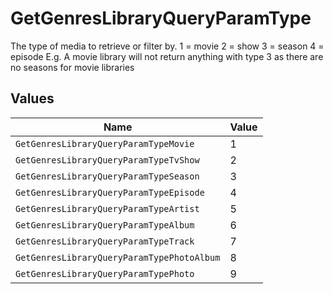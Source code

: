 # GetGenresLibraryQueryParamType

The type of media to retrieve or filter by.
1 = movie
2 = show
3 = season
4 = episode
E.g. A movie library will not return anything with type 3 as there are no seasons for movie libraries



## Values

| Name                                       | Value                                      |
| ------------------------------------------ | ------------------------------------------ |
| `GetGenresLibraryQueryParamTypeMovie`      | 1                                          |
| `GetGenresLibraryQueryParamTypeTvShow`     | 2                                          |
| `GetGenresLibraryQueryParamTypeSeason`     | 3                                          |
| `GetGenresLibraryQueryParamTypeEpisode`    | 4                                          |
| `GetGenresLibraryQueryParamTypeArtist`     | 5                                          |
| `GetGenresLibraryQueryParamTypeAlbum`      | 6                                          |
| `GetGenresLibraryQueryParamTypeTrack`      | 7                                          |
| `GetGenresLibraryQueryParamTypePhotoAlbum` | 8                                          |
| `GetGenresLibraryQueryParamTypePhoto`      | 9                                          |